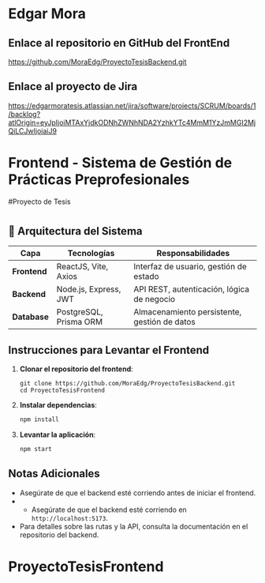 # Edgar Mora


## Enlace al repositorio en GitHub del FrontEnd
https://github.com/MoraEdg/ProyectoTesisBackend.git

## Enlace al proyecto de Jira
https://edgarmoratesis.atlassian.net/jira/software/projects/SCRUM/boards/1/backlog?atlOrigin=eyJpIjoiMTAxYjdkODNhZWNhNDA2YzhkYTc4MmM1YzJmMGI2MjQiLCJwIjoiaiJ9

# Frontend - Sistema de Gestión de Prácticas Preprofesionales
#Proyecto de Tesis 
#

## 🧩 Arquitectura del Sistema

| **Capa**       | **Tecnologías**               | **Responsabilidades**                          |
|----------------|-------------------------------|-----------------------------------------------|
| **Frontend**   | ReactJS, Vite, Axios          | Interfaz de usuario, gestión de estado        |
| **Backend**    | Node.js, Express, JWT         | API REST, autenticación, lógica de negocio    |
| **Database**   | PostgreSQL, Prisma ORM        | Almacenamiento persistente, gestión de datos  |




## Instrucciones para Levantar el Frontend

1. **Clonar el repositorio del frontend**:
   ```
   git clone https://github.com/MoraEdg/ProyectoTesisBackend.git
   cd ProyectoTesisFrontend
   ```

2. **Instalar dependencias**:
   ```bash
   npm install
   ```

3. **Levantar la aplicación**:
   ```bash
   npm start
   ```

## Notas Adicionales
- Asegúrate de que el backend esté corriendo antes de iniciar el frontend.
- - Asegúrate de que el backend esté corriendo en `http://localhost:5173`.
- Para detalles sobre las rutas y la API, consulta la documentación en el repositorio del backend.


# ProyectoTesisFrontend